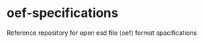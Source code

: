 oef-specifications
==================

Reference repository for open esd file (oef) format spacifications 
